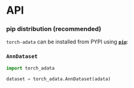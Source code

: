 # API

### pip distribution (recommended)
`torch-adata` can be installed from PYPI using 
[**`pip`**](https://pypi.org/project/torch-adata/):

### `AnnDataset`

```python
import torch_adata

dataset = torch_adata.AnnDataset(adata)
```
